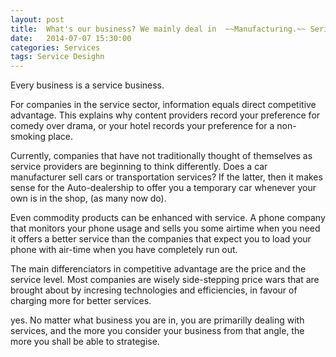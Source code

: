 ```yaml
---
layout: post
title:  What's our business? We mainly deal in  ~~Manufacturing.~~ Serivces
date:   2014-07-07 15:30:00
categories: Services
tags: Service Desighn
---
```


Every business is a service business. 

For companies in the service sector, information equals direct competitive advantage. This explains why content providers record your preference for comedy over drama, or your hotel records your preference for a non-smoking place.

Currently, companies that have not traditionally thought of themselves as service providers are beginning to think differently. Does a car manufacturer sell cars or transportation services? If the latter, then it makes sense for the Auto-dealership to offer you a temporary car whenever your own is in the shop, (as many now do).

Even commodity products can be enhanced with service. A phone company that monitors your phone usage and sells you some airtime when you need it offers a better service than the companies that expect you to load your phone with air-time when you have completely run out.

The main differenciators in competitive advantage are the price and the service level. Most companies are wisely side-stepping price wars that are brought about by incresing technologies and efficiencies, in favour of charging more for better services.

yes. No matter what business you are in, you are primarilly dealing with services, and the more you consider your business from that angle, the more you shall be able to strategise.